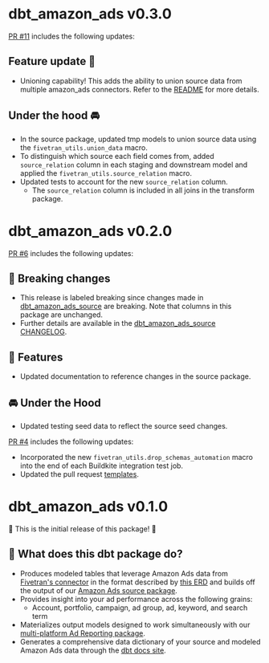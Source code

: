 # dbt_amazon_ads v0.3.0
[PR #11](https://github.com/fivetran/dbt_amazon_ads/pull/11) includes the following updates:
## Feature update 🎉
- Unioning capability! This adds the ability to union source data from multiple amazon_ads connectors. Refer to the [README](https://github.com/fivetran/dbt_amazon_ads/blob/main/README.md) for more details.

## Under the hood 🚘
- In the source package, updated tmp models to union source data using the `fivetran_utils.union_data` macro. 
- To distinguish which source each field comes from, added `source_relation` column in each staging and downstream model and applied the `fivetran_utils.source_relation` macro.
- Updated tests to account for the new `source_relation` column.
    - The `source_relation` column is included in all joins in the transform package. 

# dbt_amazon_ads v0.2.0
[PR #6](https://github.com/fivetran/dbt_amazon_ads/pull/6) includes the following updates:
## 🚨 Breaking changes
- This release is labeled breaking since changes made in [dbt_amazon_ads_source](https://github.com/fivetran/dbt_amazon_ads_source) are breaking. Note that columns in this package are unchanged.
- Further details are available in the [dbt_amazon_ads_source CHANGELOG](https://github.com/fivetran/dbt_amazon_ads_source/blob/main/CHANGELOG.md).
## 🎉 Features
- Updated documentation to reference changes in the source package.

 ## 🚘 Under the Hood
- Updated testing seed data to reflect the source seed changes.

 [PR #4](https://github.com/fivetran/dbt_amazon_ads/pull/4) includes the following updates:
- Incorporated the new `fivetran_utils.drop_schemas_automation` macro into the end of each Buildkite integration test job.
- Updated the pull request [templates](/.github).

 # dbt_amazon_ads v0.1.0
🎉 This is the initial release of this package! 🎉
## 📣 What does this dbt package do?
- Produces modeled tables that leverage Amazon Ads data from [Fivetran's connector](https://fivetran.com/docs/applications/amazon-ads) in the format described by [this ERD](https://fivetran.com/docs/applications/amazon-ads#schemainformation) and builds off the output of our [Amazon Ads source package](https://github.com/fivetran/dbt_amazon_ads_source).
- Provides insight into your ad performance across the following grains:
  - Account, portfolio, campaign, ad group, ad, keyword, and search term
- Materializes output models designed to work simultaneously with our [multi-platform Ad Reporting package](https://github.com/fivetran/dbt_ad_reporting).
- Generates a comprehensive data dictionary of your source and modeled Amazon Ads data through the [dbt docs site](https://fivetran.github.io/dbt_amazon_ads/).
